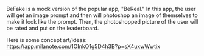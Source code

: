 BeFake is a mock version of the popular app, "BeReal."
In this app, the user will get an image prompt and then will photoshop an image of themselves to make it look like the prompt.
Then, the photoshopped picture of the user will be rated and put on the leaderboard.

Here is some concept art/ideas: 
https://app.milanote.com/1OInkO1g5D4h3B?p=sX4uxwWwtix
